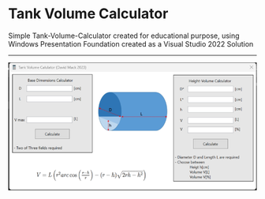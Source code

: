 # Tank Volume Calculator
Simple Tank-Volume-Calculator created for educational purpose, using Windows Presentation Foundation 
created as a Visual Studio 2022 Solution
***
![Application Screenshot](Img/application-screenshot.png?raw=true "Application Screenshot")
